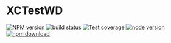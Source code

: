 # XCTestWD

[![NPM version][npm-image]][npm-url]
[![build status][travis-image]][travis-url]
[![Test coverage][coveralls-image]][coveralls-url]
[![node version][node-image]][node-url]
[![npm download][download-image]][download-url]

[npm-image]: https://img.shields.io/npm/v/xctestwd.svg?style=flat-square
[npm-url]: https://npmjs.org/package/xctestwd
[travis-image]: https://img.shields.io/travis/macacajs/xctestwd.svg?style=flat-square
[travis-url]: https://travis-ci.org/macacajs/xctestwd
[coveralls-image]: https://img.shields.io/coveralls/macacajs/xctestwd.svg?style=flat-square
[coveralls-url]: https://coveralls.io/r/macacajs/xctestwd?branch=master
[node-image]: https://img.shields.io/badge/node.js-%3E=_6-green.svg?style=flat-square
[node-url]: http://nodejs.org/download/
[download-image]: https://img.shields.io/npm/dm/xctestwd.svg?style=flat-square
[download-url]: https://npmjs.org/package/xctestwd
